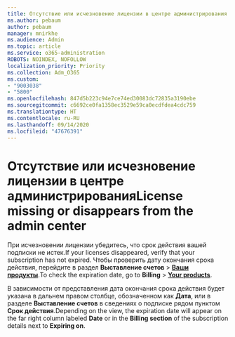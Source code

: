 ```yaml
---
title: Отсутствие или исчезновение лицензии в центре администрирования
ms.author: pebaum
author: pebaum
manager: mnirkhe
ms.audience: Admin
ms.topic: article
ms.service: o365-administration
ROBOTS: NOINDEX, NOFOLLOW
localization_priority: Priority
ms.collection: Adm_O365
ms.custom:
- "9003038"
- "5800"
ms.openlocfilehash: 847d5b223c94e7ce74ed30083dc72835a3190ebe
ms.sourcegitcommit: c6692ce0fa1358ec3529e59ca0ecdfdea4cdc759
ms.translationtype: HT
ms.contentlocale: ru-RU
ms.lasthandoff: 09/14/2020
ms.locfileid: "47676391"
---
```

# <a name="license-missing-or-disappears-from-the-admin-center"></a><span data-ttu-id="4cbc6-102">Отсутствие или исчезновение лицензии в центре администрирования</span><span class="sxs-lookup"><span data-stu-id="4cbc6-102">License missing or disappears from the admin center</span></span>


<span data-ttu-id="4cbc6-103">При исчезновении лицензии убедитесь, что срок действия вашей подписки не истек.</span><span class="sxs-lookup"><span data-stu-id="4cbc6-103">If your licenses disappeared, verify that your subscription has not expired.</span></span> <span data-ttu-id="4cbc6-104">Чтобы проверить дату окончания срока действия, перейдите в раздел **Выставление счетов**  >  **[Ваши продукты](https://go.microsoft.com/fwlink/p/?linkid=842054)**.</span><span class="sxs-lookup"><span data-stu-id="4cbc6-104">To check the expiration date, go to  **Billing**  >  **[Your products](https://go.microsoft.com/fwlink/p/?linkid=842054)**.</span></span>  

<span data-ttu-id="4cbc6-105">В зависимости от представления дата окончания срока действия будет указана в дальнем правом столбце, обозначенном как **Дата**, или в разделе **Выставление счетов** в сведениях о подписке рядом пунктом **Срок действия**.</span><span class="sxs-lookup"><span data-stu-id="4cbc6-105">Depending on the view, the expiration date will appear on the far right column labeled  **Date**  or in the  **Billing section**  of the subscription details next to  **Expiring on**.</span></span>